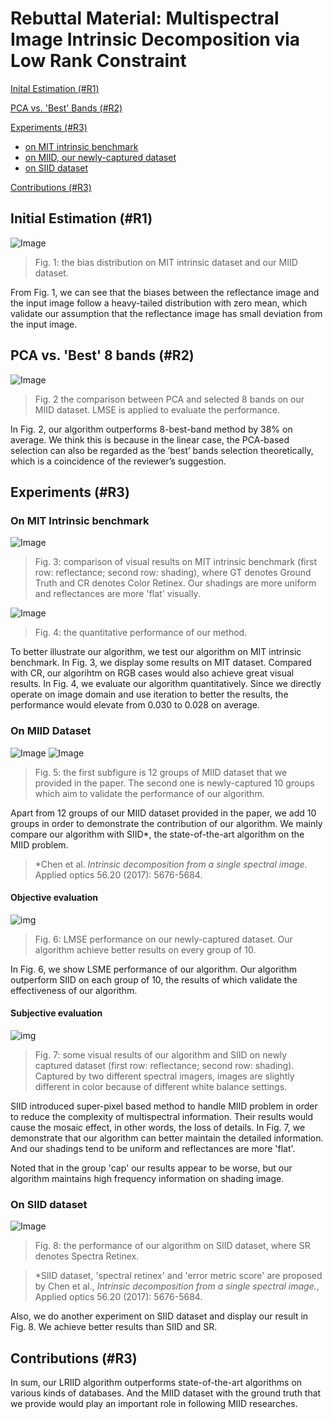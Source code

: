 # Rebuttal Material: Multispectral Image Intrinsic Decomposition via Low Rank Constraint

[Inital Estimation (#R1)](#init)

[PCA vs. 'Best' Bands (#R2)](#lr)

[Experiments (#R3)](#mit)
* [on MIT intrinsic benchmark](#mit)
* [on MIID, our newly-captured dataset](#miid)
* [on SIID dataset](#siid)

[Contributions (#R3)](#contri)

## <span id="init">Initial Estimation (#R1)</span>
![Image](https://farm5.staticflickr.com/4721/26045732858_1133701b2c_b.jpg)
> Fig. 1: the bias distribution on MIT intrinsic dataset and our MIID dataset.

From Fig. 1, we can see that the biases between the reflectance image and the input image follow a heavy-tailed distribution with zero mean, which validate our assumption that the reflectance image has small deviation from the input image.

## <span id="lr">PCA vs. 'Best' 8 bands (#R2)</span>
![Image](https://farm5.staticflickr.com/4701/26047528898_29a16acf4f_h.jpg)
> Fig. 2 the comparison between PCA and selected 8 bands on our MIID dataset. LMSE is applied to evaluate the performance. 

In Fig. 2, our algorithm outperforms 8-best-band method by 38% on average. We think this is because in the linear case, the PCA-based selection can also be regarded as the ’best’ bands selection theoretically, which is a coincidence of the reviewer’s suggestion.

## <span id="mit">Experiments (#R3)</span>

### <span id="mit">On MIT Intrinsic benchmark</span>
![Image](https://farm5.staticflickr.com/4664/39926442791_cd9d6e8964_k.jpg)
> Fig. 3: comparison of visual results on MIT intrinsic benchmark (first row: reflectance; second row: shading), where GT denotes Ground Truth and CR denotes Color Retinex. Our shadings are more uniform and reflectances are more 'flat' visually.

![Image](https://farm5.staticflickr.com/4714/25049103807_9b4d41bcf9_h.jpg)
> Fig. 4: the quantitative performance of our method. 

To better illustrate our algorithm, we test our algorithm on MIT intrinsic benchmark. In Fig. 3, we display some results on MIT dataset. Compared with CR, our algorihtm on RGB cases would also achieve great visual results. In Fig. 4, we evaluate our algorithm quantitatively. Since we directly operate on image domain and use iteration to better the results, the performance would elevate from 0.030 to 0.028 on average.

### <span id="miid">On MIID Dataset</span>
![Image](https://farm5.staticflickr.com/4704/39918684321_42faa1c719_k.jpg)
![Image](https://farm5.staticflickr.com/4761/39019998775_fa2a84c34a_k.jpg)
> Fig. 5: the first subfigure is 12 groups of MIID dataset that we provided in the paper. The second one is newly-captured 10 groups which aim to validate the performance of our algorithm.

Apart from 12 groups of our MIID dataset provided in the paper, we add 10 groups in order to demonstrate the contribution of our algorithm. We mainly compare our algorithm with SIID*, the state-of-the-art algorithm on the MIID problem.

> *Chen et al. _Intrinsic decomposition from a single spectral image._ Applied optics 56.20 (2017): 5676-5684.

#### Objective evaluation
![img](https://farm5.staticflickr.com/4743/39022043025_103a809018_b.jpg)
> Fig. 6: LMSE performance on our newly-captured dataset. Our algorithm achieve better results on every group of 10.

In Fig. 6, we show LSME performance of our algorithm. Our algorithm outperform SIID on each group of 10, the results of which validate the effectiveness of our algorithm.

#### Subjective evaluation
![img](https://farm5.staticflickr.com/4623/39041994725_0d6ea3b36c_k.jpg)
> Fig. 7: some visual results of our algorithm and SIID on newly captured dataset (first row: reflectance; second row: shading). Captured by two different spectral imagers, images are slightly different in color because of different white balance settings.

SIID introduced super-pixel based method to handle MIID problem in order to reduce the complexity of multispectral information. Their results would cause the mosaic effect, in other words, the loss of details. In Fig. 7, we demonstrate that our algorithm can better maintain the detailed information. And our shadings tend to be uniform and reflectances are more 'flat'.

Noted that in the group 'cap' our results appear to be worse, but our algorithm maintains high frequency information on shading image.

### <span id="siid">On SIID dataset</span>
![Image](https://farm5.staticflickr.com/4740/39043645675_2937afc880_b.jpg)
> Fig. 8: the performance of our algorithm on SIID dataset, where SR denotes Spectra Retinex.

> *SIID dataset, 'spectral retinex' and 'error metric score' are proposed by Chen et al., _Intrinsic decomposition from a single spectral image._, Applied optics 56.20 (2017): 5676-5684.

Also, we do another experiment on SIID dataset and display our result in Fig. 8. We achieve better results than SIID and SR.

## <span id='contri'>Contributions (#R3)</span>
In sum, our LRIID algorithm outperforms state-of-the-art algorithms on various kinds of databases. And the MIID dataset with the ground truth that we provide would play an important role in following MIID researches.
